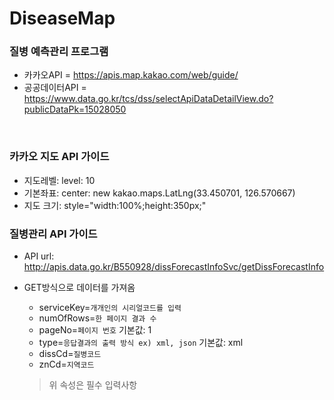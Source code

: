 # DiseaseMap

### 질병 예측관리 프로그램
- 카카오API = https://apis.map.kakao.com/web/guide/
- 공공데이터API = https://www.data.go.kr/tcs/dss/selectApiDataDetailView.do?publicDataPk=15028050

<br>

### 카카오 지도 API 가이드
- 지도레벨: level: 10
- 기본좌표: center: new kakao.maps.LatLng(33.450701, 126.570667)
- 지도 크기: style="width:100%;height:350px;"

### 질병관리 API 가이드
- API url: http://apis.data.go.kr/B550928/dissForecastInfoSvc/getDissForecastInfo
- GET방식으로 데이터를 가져옴
  - serviceKey=`개개인의 시리얼코드를 입력`
  - numOfRows=`한 페이지 결과 수`
  - pageNo=`페이지 번호` 기본값: 1
  - type=`응답결과의 출력 방식 ex) xml, json` 기본값: xml
  - dissCd=`질병코드`
  - znCd=`지역코드`
  
  > 위 속성은 필수 입력사항